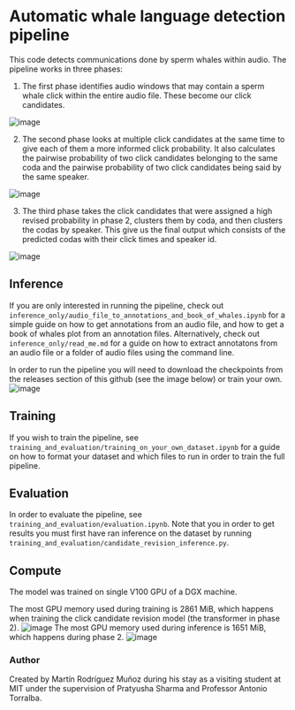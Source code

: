 # Automatic whale language detection pipeline
This code detects communications done by sperm whales within audio.
The pipeline works in three phases:
1) The first phase identifies audio windows that may contain a sperm whale click within the entire audio file. These become our click candidates.

![image](https://github.com/user-attachments/assets/08ec682f-4111-44c8-be68-16bd949b232a)

2) The second phase looks at multiple click candidates at the same time to give each of them a more informed click probability. It also calculates the pairwise probability of two click candidates belonging to the same coda and the pairwise probability of two click candidates being said by the same speaker.
   
![image](https://github.com/user-attachments/assets/2d5f2e9f-5086-4d3d-a88b-794c7f5badf3)

3) The third phase takes the click candidates that were assigned a high revised probability in phase 2, clusters them by coda, and then clusters the codas by speaker. This give us the final output which consists of the predicted codas with their click times and speaker id.

![image](https://github.com/user-attachments/assets/88572008-eebc-4b37-8ed4-2b02d2b5e964)


## Inference

If you are only interested in running the pipeline, check out `inference_only/audio_file_to_annotations_and_book_of_whales.ipynb` for a simple guide on how to get annotations from an audio file, and how to get a book of whales plot from an annotation files. Alternatively, check out `inference_only/read_me.md` for a guide on how to extract annotatons from an audio file or a folder of audio files using the command line.

In order to run the pipeline you will need to download the checkpoints from the releases section of this github (see the image below) or train your own.
![image](https://github.com/user-attachments/assets/220c00e1-e4b9-4b9b-aed6-3f20d3c07f3b)


## Training

If you wish to train the pipeline, see `training_and_evaluation/training_on_your_own_dataset.ipynb` for a guide on how to format your dataset and which files to run in order to train the full pipeline.

## Evaluation

In order to evaluate the pipeline, see `training_and_evaluation/evaluation.ipynb`. Note that you in order to get results you must first have ran inference on the dataset by running `training_and_evaluation/candidate_revision_inference.py`.

## Compute

The model was trained on single V100 GPU of a DGX machine. 

The most GPU memory used during training is 2861 MiB, which happens when training the click candidate revision model (the transformer in phase 2). 
![image](https://github.com/user-attachments/assets/47a86ff3-f2aa-4738-a5a0-bc3dbe2bb8bb)
The most GPU memory used during inference is 1651 MiB, which happens during phase 2.
![image](https://github.com/user-attachments/assets/74625ec5-ec44-46cf-9063-970a0566b4cb)

### Author
Created by Martín Rodríguez Muñoz during his stay as a visiting student at MIT under the supervision of Pratyusha Sharma and Professor Antonio Torralba.
